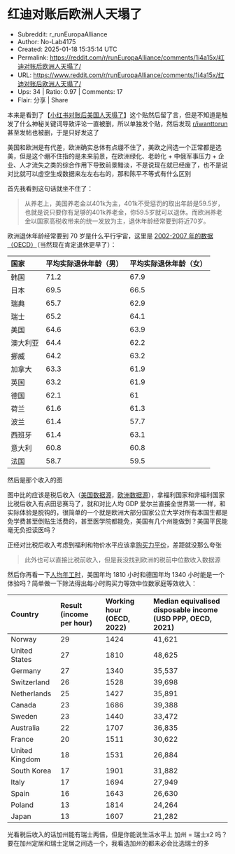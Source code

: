 # 红迪对账后欧洲人天塌了

- Subreddit: r_runEuropaAlliance
- Author: No-Lab4175
- Created: 2025-01-18 15:35:14 UTC
- Permalink: https://reddit.com/r/runEuropaAlliance/comments/1i4a15x/红迪对账后欧洲人天塌了/
- URL: https://www.reddit.com/r/runEuropaAlliance/comments/1i4a15x/红迪对账后欧洲人天塌了/
- Ups: 34 | Ratio: 0.97 | Comments: 17
- Flair: 分享 | Share


本来是看到了【[小红书对账后美国人天塌了](https://www.reddit.com/r/iwanttorun/comments/1i46rhh/%E5%B0%8F%E7%BA%A2%E4%B9%A6%E5%AF%B9%E8%B4%A6%E5%90%8E%E7%BE%8E%E5%9B%BD%E4%BA%BA%E5%A4%A9%E5%A1%8C%E4%BA%86/)】这个贴然后留了言，但是不知道是触发了什么神秘关键词导致评论一直被删，所以单独发个贴，然后发现
[r/iwanttorun](/r/iwanttorun) 甚至发帖也被删，于是只好发这了

美国和欧洲是有代差，欧洲确实总体有点绷不住了，美欧之间选一个正常都是选美，但是这个绷不住指的是未来前景，在欧洲绿化、老龄化 +
中俄军事压力 +
企业、人才流失之类的综合作用下导致前景黯淡，不是说现在就已经废了，也不是说对比就可以虚空生成数据来左左右右的，那和陈平不等式有什么区别

首先我看到这句话就坐不住了：

> 从养老上，美国养老金以401k为主，401k不受惩罚的取出年龄是59.5岁，也就是说只要你有足够的401k养老金，你59.5岁就可以退休。而欧洲养老金以国家高税收带来的统一发放为主，退休年龄经常要到将近70岁。

欧洲退休年龄经常要到 70 岁是什么平行宇宙，这里是 [2002-2007
年的数据（OECD）](https://blogs-images.forbes.com/jasonoberholtzer/files/2011/03/Effective-Retirement-Age-vs-682x1024.jpg?width=960)（当然现在肯定退休更早了）：

| 国家     | 平均实际退休年龄（男） | 平均实际退休年龄（女） |
|:---------|:-----------------------|:-----------------------|
| 韩国     | 71.2                   | 67.9                   |
| 日本     | 69.5                   | 66.5                   |
| 瑞典     | 65.7                   | 62.9                   |
| 瑞士     | 65.2                   | 64.1                   |
| 美国     | 64.6                   | 63.9                   |
| 澳大利亚 | 64.4                   | 62.2                   |
| 挪威     | 64.2                   | 63.2                   |
| 加拿大   | 63.3                   | 61.9                   |
| 英国     | 63.2                   | 61.9                   |
| 德国     | 62.1                   | 61                     |
| 荷兰     | 61.6                   | 61.3                   |
| 波兰     | 61.4                   | 57.7                   |
| 西班牙   | 61.4                   | 63.1                   |
| 意大利   | 60.8                   | 60.8                   |
| 法国     | 58.7                   | 59.5                   |

然后是那个收入的图

图中比的应该是税后收入（[美国数据源](https://www2.census.gov/library/publications/2024/demo/p60-282.pdf)，[欧洲数据源](https://ec.europa.eu/eurostat/databrowser/view/ilc_di04/default/map?lang=en&category=livcon.ilc.ilc_ip.ilc_di)），拿福利国家和非福利国家比税后收入有点田忌赛马了，就和对比人均
GDP
爱尔兰直接全世界第一一样，和实际体验是脱钩的，很简单的一个就是欧洲大部分国家公立大学对所有本国生都是免学费甚至倒贴生活费的，甚至医学院都能免，美国有几个州能做到？美国平民能毫无负担读医吗？

正经对比税后收入考虑到福利和物价水平应该拿[购买力平价](https://en.wikipedia.org/wiki/Median_income)，差距就没那么夸张

> 此外也可以直接比税前收入，但是我没找到欧洲的税前中位数收入数据源

然后你再看一下[人均年工时](https://en.wikipedia.org/wiki/List_of_countries_by_average_annual_labor_hours)，美国年均
1810 小时和德国年均 1340
小时能是一个体验吗？简单做一下除法得出每小时购买力等效中位数家庭等效收入：

| Country        | Result (income per hour) | Working hour (OECD, 2022) | Median equivalised disposable income (USD PPP, OECD, 2021) |
|:---------------|:-------------------------|:--------------------------|:-----------------------------------------------------------|
| Norway         | 29                       | 1424                      | 41,621                                                     |
| United States  | 27                       | 1810                      | 48,625                                                     |
| Germany        | 27                       | 1340                      | 35,537                                                     |
| Switzerland    | 26                       | 1528                      | 39,698                                                     |
| Netherlands    | 25                       | 1427                      | 35,891                                                     |
| Canada         | 23                       | 1686                      | 39,388                                                     |
| Sweden         | 23                       | 1440                      | 33,472                                                     |
| Australia      | 22                       | 1707                      | 36,835                                                     |
| France         | 20                       | 1511                      | 30,622                                                     |
| United Kingdom | 18                       | 1531                      | 26,884                                                     |
| South Korea    | 17                       | 1901                      | 31,882                                                     |
| Italy          | 17                       | 1694                      | 27,949                                                     |
| Spain          | 16                       | 1643                      | 26,630                                                     |
| Poland         | 13                       | 1814                      | 24,264                                                     |
| Japan          | 13                       | 1607                      | 21,282                                                     |

光看税后收入的话加州能有瑞士两倍，但是你能说生活水平上 加州 = 瑞士x2
吗？要在加州定居和瑞士定居之间选一个，我看选加州的都未必会比选瑞士的多

